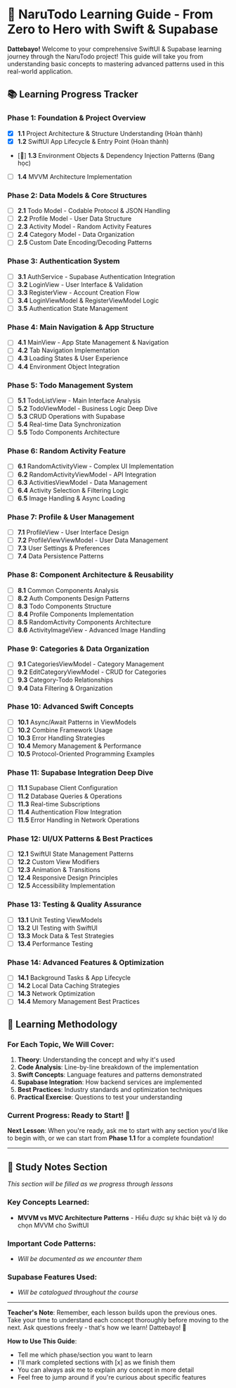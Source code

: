 # 🍃 NaruTodo Learning Guide - From Zero to Hero with Swift & Supabase

**Dattebayo!** Welcome to your comprehensive SwiftUI & Supabase learning journey through the NaruTodo project! This guide will take you from understanding basic concepts to mastering advanced patterns used in this real-world application.

## 📚 Learning Progress Tracker

### Phase 1: Foundation & Project Overview

- [x] **1.1** Project Architecture & Structure Understanding (Hoàn thành)
- [x] **1.2** SwiftUI App Lifecycle & Entry Point (Hoàn thành)
- [🎯] **1.3** Environment Objects & Dependency Injection Patterns (Đang học)
- [ ] **1.4** MVVM Architecture Implementation

### Phase 2: Data Models & Core Structures

- [ ] **2.1** Todo Model - Codable Protocol & JSON Handling
- [ ] **2.2** Profile Model - User Data Structure
- [ ] **2.3** Activity Model - Random Activity Features
- [ ] **2.4** Category Model - Data Organization
- [ ] **2.5** Custom Date Encoding/Decoding Patterns

### Phase 3: Authentication System

- [ ] **3.1** AuthService - Supabase Authentication Integration
- [ ] **3.2** LoginView - User Interface & Validation
- [ ] **3.3** RegisterView - Account Creation Flow
- [ ] **3.4** LoginViewModel & RegisterViewModel Logic
- [ ] **3.5** Authentication State Management

### Phase 4: Main Navigation & App Structure

- [ ] **4.1** MainView - App State Management & Navigation
- [ ] **4.2** Tab Navigation Implementation
- [ ] **4.3** Loading States & User Experience
- [ ] **4.4** Environment Object Integration

### Phase 5: Todo Management System

- [ ] **5.1** TodoListView - Main Interface Analysis
- [ ] **5.2** TodoViewModel - Business Logic Deep Dive
- [ ] **5.3** CRUD Operations with Supabase
- [ ] **5.4** Real-time Data Synchronization
- [ ] **5.5** Todo Components Architecture

### Phase 6: Random Activity Feature

- [ ] **6.1** RandomActivityView - Complex UI Implementation
- [ ] **6.2** RandomActivityViewModel - API Integration
- [ ] **6.3** ActivitiesViewModel - Data Management
- [ ] **6.4** Activity Selection & Filtering Logic
- [ ] **6.5** Image Handling & Async Loading

### Phase 7: Profile & User Management

- [ ] **7.1** ProfileView - User Interface Design
- [ ] **7.2** ProfileViewViewModel - User Data Management
- [ ] **7.3** User Settings & Preferences
- [ ] **7.4** Data Persistence Patterns

### Phase 8: Component Architecture & Reusability

- [ ] **8.1** Common Components Analysis
- [ ] **8.2** Auth Components Design Patterns
- [ ] **8.3** Todo Components Structure
- [ ] **8.4** Profile Components Implementation
- [ ] **8.5** RandomActivity Components Architecture
- [ ] **8.6** ActivityImageView - Advanced Image Handling

### Phase 9: Categories & Data Organization

- [ ] **9.1** CategoriesViewModel - Category Management
- [ ] **9.2** EditCategoryViewModel - CRUD for Categories
- [ ] **9.3** Category-Todo Relationships
- [ ] **9.4** Data Filtering & Organization

### Phase 10: Advanced Swift Concepts

- [ ] **10.1** Async/Await Patterns in ViewModels
- [ ] **10.2** Combine Framework Usage
- [ ] **10.3** Error Handling Strategies
- [ ] **10.4** Memory Management & Performance
- [ ] **10.5** Protocol-Oriented Programming Examples

### Phase 11: Supabase Integration Deep Dive

- [ ] **11.1** Supabase Client Configuration
- [ ] **11.2** Database Queries & Operations
- [ ] **11.3** Real-time Subscriptions
- [ ] **11.4** Authentication Flow Integration
- [ ] **11.5** Error Handling in Network Operations

### Phase 12: UI/UX Patterns & Best Practices

- [ ] **12.1** SwiftUI State Management Patterns
- [ ] **12.2** Custom View Modifiers
- [ ] **12.3** Animation & Transitions
- [ ] **12.4** Responsive Design Principles
- [ ] **12.5** Accessibility Implementation

### Phase 13: Testing & Quality Assurance

- [ ] **13.1** Unit Testing ViewModels
- [ ] **13.2** UI Testing with SwiftUI
- [ ] **13.3** Mock Data & Test Strategies
- [ ] **13.4** Performance Testing

### Phase 14: Advanced Features & Optimization

- [ ] **14.1** Background Tasks & App Lifecycle
- [ ] **14.2** Local Data Caching Strategies
- [ ] **14.3** Network Optimization
- [ ] **14.4** Memory Management Best Practices

## 🎯 Learning Methodology

### For Each Topic, We Will Cover:

1. **Theory**: Understanding the concept and why it's used
2. **Code Analysis**: Line-by-line breakdown of the implementation
3. **Swift Concepts**: Language features and patterns demonstrated
4. **Supabase Integration**: How backend services are implemented
5. **Best Practices**: Industry standards and optimization techniques
6. **Practical Exercise**: Questions to test your understanding

### Current Progress: Ready to Start! 🚀

**Next Lesson**: When you're ready, ask me to start with any section you'd like to begin with, or we can start from **Phase 1.1** for a complete foundation!

---

## 📝 Study Notes Section

_This section will be filled as we progress through lessons_

### Key Concepts Learned:

- **MVVM vs MVC Architecture Patterns** - Hiểu được sự khác biệt và lý do chọn MVVM cho SwiftUI

### Important Code Patterns:

- _Will be documented as we encounter them_

### Supabase Features Used:

- _Will be catalogued throughout the course_

---

**Teacher's Note**: Remember, each lesson builds upon the previous ones. Take your time to understand each concept thoroughly before moving to the next. Ask questions freely - that's how we learn! Dattebayo! 🍃

**How to Use This Guide**:

- Tell me which phase/section you want to learn
- I'll mark completed sections with [x] as we finish them
- You can always ask me to explain any concept in more detail
- Feel free to jump around if you're curious about specific features
